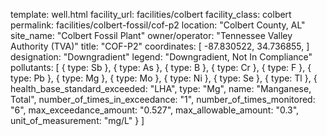 template: well.html
facility_url: facilities/colbert
facility_class: colbert
permalink: facilities/colbert-fossil/cof-p2
location: "Colbert County, AL"
site_name: "Colbert Fossil Plant"
owner/operator: "Tennessee Valley Authority (TVA)"
title: "COF-P2"
coordinates: [
    -87.830522,
    34.736855,
]
designation: "Downgradient"
legend: "Downgradient, Not In Compliance"
pollutants: [
  {
    type: Sb
  },
  {
    type: As
  },
  {
    type: B
  },
  {
    type: Cr
  },
  {
    type: F
  },
  {
    type: Pb
  },
  {
    type: Mg
  },
  {
    type: Mo
  },
  {
    type: Ni
  },
  {
    type: Se
  },
  {
    type: Tl
  },
  {
    health_base_standard_exceeded: "LHA",
    type: "Mg",
    name: "Manganese, Total",
    number_of_times_in_exceedance: "1",
    number_of_times_monitored: "6",
    max_exceedance_amount: "0.527",
    max_allowable_amount: "0.3",
    unit_of_measurement: "mg/L"
  }
]
    